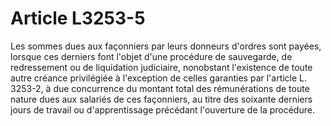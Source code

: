 # Article L3253-5

Les sommes dues aux façonniers par leurs donneurs d'ordres sont payées, lorsque ces derniers font l'objet d'une procédure de sauvegarde, de redressement ou de liquidation judiciaire, nonobstant l'existence de toute autre créance privilégiée à l'exception de celles garanties par l'article L. 3253-2, à due concurrence du montant total des rémunérations de toute nature dues aux salariés de ces façonniers, au titre des soixante derniers jours de travail ou d'apprentissage précédant l'ouverture de la procédure.